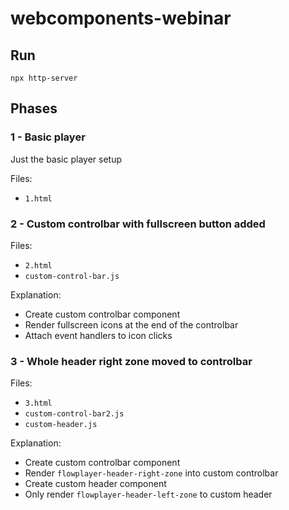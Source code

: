 # webcomponents-webinar

## Run

`npx http-server`

## Phases

### 1 - Basic player

Just the basic player setup

Files:
 * `1.html`

### 2 - Custom controlbar with fullscreen button added

Files: 
 * `2.html`
 * `custom-control-bar.js`

 Explanation:

 * Create custom controlbar component
 * Render fullscreen icons at the end of the controlbar
 * Attach event handlers to icon clicks


### 3 - Whole header right zone moved to controlbar

Files:
 * `3.html`
 * `custom-control-bar2.js`
 * `custom-header.js`

Explanation:

 * Create custom controlbar component
 * Render `flowplayer-header-right-zone` into custom controlbar
 * Create custom header component
 * Only render `flowplayer-header-left-zone` to custom header
